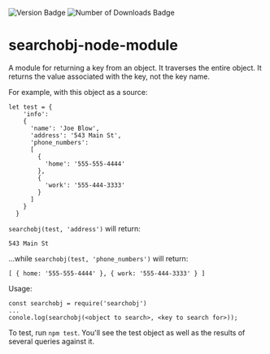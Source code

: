 ![Version Badge](https://img.shields.io/npm/v/searchobj "Version Badge")
![Number of Downloads Badge](https://img.shields.io/npm/dt/searchobj "Number of Downloads Badge")

# searchobj-node-module

A module for returning a key from an object.  It traverses the entire object. It returns the value associated with the key, not the key name.

For example, with this object as a source:

    let test = {
        'info':
        {
          'name': 'Joe Blow',
          'address': '543 Main St',
          'phone_numbers':
          [
            {
              'home': '555-555-4444'
            },
            {
              'work': '555-444-3333'
            }
          ]
        }
      }

`searchobj(test, 'address')` will return:

    543 Main St

...while `searchobj(test, 'phone_numbers')` will return:

    [ { home: '555-555-4444' }, { work: '555-444-3333' } ]

Usage:

    const searchobj = require('searchobj')
    ...
    conole.log(searchobj(<object to search>, <key to search for>));

To test, run `npm test`. You'll see the test object as well as the results of several queries against it.

